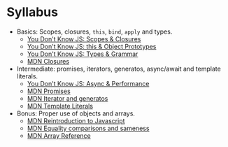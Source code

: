 # Syllabus

* Basics: Scopes, closures, `this`, `bind`, `apply` and types.
  * [You Don't Know JS: Scopes & Closures](https://github.com/getify/You-Dont-Know-JS/blob/master/scope%20&%20closures/README.md#you-dont-know-js-scope--closures)
  * [You Don't Know JS: this & Object Prototypes](https://github.com/getify/You-Dont-Know-JS/blob/master/this%20&%20object%20prototypes/README.md#you-dont-know-js-this--object-prototypes)
  * [You Don't Know JS: Types & Grammar](https://github.com/getify/You-Dont-Know-JS/blob/master/types%20&%20grammar/README.md#you-dont-know-js-types--grammar)  
  * [MDN Closures](https://developer.mozilla.org/en-US/docs/Web/JavaScript/Closures)
* Intermediate: promises, iterators, generatos, async/await and template literals.
  * [You Don't Know JS: Async & Performance](https://github.com/getify/You-Dont-Know-JS/blob/master/async%20&%20performance/README.md#you-dont-know-js-async--performance)
  * [MDN Promises](https://developer.mozilla.org/en-US/docs/Web/JavaScript/Guide/Using_promises)
  * [MDN Iterator and generatos](https://developer.mozilla.org/en-US/docs/Web/JavaScript/Guide/Iterators_and_generators)
  * [MDN Template Literals](https://developer.mozilla.org/en-US/docs/Web/JavaScript/Reference/Template_literals)
* Bonus: Proper use of objects and arrays.
  * [MDN Reintroduction to Javascript](https://developer.mozilla.org/en-US/docs/Web/JavaScript/A_re-introduction_to_JavaScript)
  * [MDN Equality comparisons and sameness](https://developer.mozilla.org/en-US/docs/Web/JavaScript/Equality_comparisons_and_sameness)  
  * [MDN Array Reference](https://developer.mozilla.org/en-US/docs/Web/JavaScript/Reference/Global_Objects/Array)
